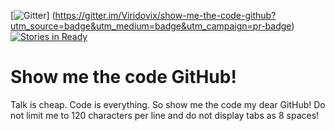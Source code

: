 [![Gitter](https://badges.gitter.im/Join%20Chat.svg)]
(https://gitter.im/Viridovix/show-me-the-code-github?utm_source=badge&utm_medium=badge&utm_campaign=pr-badge)
[![Stories in Ready](https://badge.waffle.io/Viridovix/show-me-the-code-github.png?label=ready&title=Ready)](https://waffle.io/Viridovix/show-me-the-code-github)

# Show me the code GitHub!

Talk is cheap. Code is everything. So show me the code my dear GitHub! 
Do not limit me to 120 characters per line and do not display tabs as 8 spaces!
